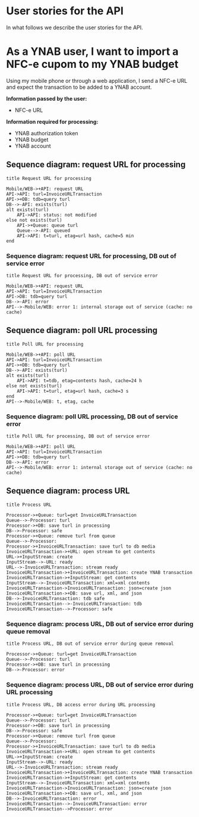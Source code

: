 # User stories for the API

In what follows we describe the user stories for the API.

# As a YNAB user, I want to import a NFC-e cupom to my YNAB budget

Using my mobile phone or through a web application, I send a NFC-e URL and expect the transaction to be added to a YNAB account.

**Information passed by the user:**

* NFC-e URL

**Information required for processing:**

* YNAB authorization token
* YNAB budget
* YNAB account

## Sequence diagram: request URL for processing
```text
title Request URL for processing

Mobile/WEB->+API: request URL
API->API: turl=InvoiceURLTransaction
API->+DB: tdb=query turl
DB-->-API: exists(turl)
alt exists(turl)
    API->API: status: not modified
else not exists(turl)
    API->+Queue: queue turl
    Queue-->-API: queued
    API->API: t=turl, etag=url hash, cache=5 min
end

```

### Sequence diagram: request URL for processing, DB out of service error
```text
title Request URL for processing, DB out of service error

Mobile/WEB->+API: request URL
API->API: turl=InvoiceURLTransaction
API->DB: tdb=query turl
DB-->-API: error
API-->-Mobile/WEB: error 1: internal storage out of service (cache: no cache)
```

## Sequence diagram: poll URL processing
```text
title Poll URL for processing

Mobile/WEB->+API: poll URL
API->API: turl=InvoiceURLTransaction
API->+DB: tdb=query turl
DB-->-API: exists(turl)
alt exists(turl)
    API->API: t=tdb, etag=contents hash, cache=24 h
else not exists(turl)
    API->API: t=turl, etag=url hash, cache=3 s
end
API-->-Mobile/WEB: t, etag, cache
```

### Sequence diagram: poll URL processing, DB out of service error
```text
title Poll URL for processing, DB out of service error

Mobile/WEB->+API: poll URL
API->API: turl=InvoiceURLTransaction
API->+DB: tdb=query turl
DB-->-API: error
API-->-Mobile/WEB: error 1: internal storage out of service (cache: no cache)
```

## Sequence diagram: process URL
```text
title Process URL

Processor->+Queue: turl=get InvoiceURLTransaction
Queue-->-Processor: turl
Processor->+DB: save turl in processing
DB-->-Processor: safe
Processor->+Queue: remove turl from queue
Queue-->-Processor:
Processor->+InvoiceURLTransaction: save turl to db media
InvoiceURLTransaction->+URL: open stream to get contents
URL->+InputStream: create
InputStream-->-URL: ready
URL-->-InvoiceURLTransaction: stream ready
InvoiceURLTransaction->+InvoiceURLTransaction: create YNAB transaction
InvoiceURLTransaction->+InputStream: get contents
InputStream-->-InvoiceURLTransaction: xml=xml contents
InvoiceURLTransaction->InvoiceURLTransaction: json=create json
InvoiceURLTransaction->+DB: save url, xml, and json
DB-->-InvoiceURLTransaction: tdb safe
InvoiceURLTransaction-->-InvoiceURLTransaction: tdb
InvoiceURLTransaction-->-Processor: safe
```

### Sequence diagram: process URL, DB out of service error during queue removal
```text
title Process URL, DB out of service error during queue removal

Processor->+Queue: turl=get InvoiceURLTransaction
Queue-->-Processor: turl
Processor->+DB: save turl in processing
DB-->-Processor: error
```

### Sequence diagram: process URL, DB out of service error during URL processing 
```text
title Process URL, DB access error during URL processing

Processor->+Queue: turl=get InvoiceURLTransaction
Queue-->-Processor: turl
Processor->+DB: save turl in processing
DB-->-Processor: safe
Processor->+Queue: remove turl from queue
Queue-->-Processor:
Processor->+InvoiceURLTransaction: save turl to db media
InvoiceURLTransaction->+URL: open stream to get contents
URL->+InputStream: create
InputStream-->-URL: ready
URL-->-InvoiceURLTransaction: stream ready
InvoiceURLTransaction->+InvoiceURLTransaction: create YNAB transaction
InvoiceURLTransaction->+InputStream: get contents
InputStream-->-InvoiceURLTransaction: xml=xml contents
InvoiceURLTransaction->InvoiceURLTransaction: json=create json
InvoiceURLTransaction->+DB: save url, xml, and json
DB-->-InvoiceURLTransaction: error
InvoiceURLTransaction-->-InvoiceURLTransaction: error
InvoiceURLTransaction-->Processor: error
```